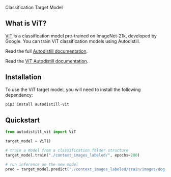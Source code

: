 <span class="cls-button">Classification</span>
<span class="tm-button">Target Model</span>

## What is ViT?

[ViT](https://huggingface.co/google/vit-base-patch16-224-in21k) is a classification model pre-trained on ImageNet-21k, developed by Google. You can train ViT classification models using Autodistill.

Read the full [Autodistill documentation](https://autodistill.github.io/autodistill/).

Read the [ViT Autodistill documentation](https://autodistill.github.io/autodistill/target_models/vit/).

## Installation

To use the ViT target model, you will need to install the following dependency:

```bash
pip3 install autodistill-vit
```

## Quickstart

```python
from autodistill_vit import ViT

target_model = ViT()

# train a model from a classification folder structure
target_model.train("./context_images_labeled/", epochs=200)

# run inference on the new model
pred = target_model.predict("./context_images_labeled/train/images/dog-7.jpg", conf=0.01)
```

